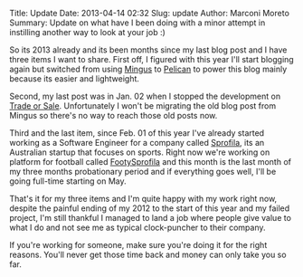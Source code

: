 Title: Update
Date: 2013-04-14 02:32
Slug: update
Author: Marconi Moreto
Summary: Update on what have I been doing with a minor attempt in instilling another way to look at your job :)

So its 2013 already and its been months since my last blog post and I have three items I want to share. First off, I figured with this year I'll start blogging again but switched from using [Mingus](https://github.com/montylounge/django-mingus) to [Pelican](http://blog.getpelican.com/) to power this blog mainly because its easier and lightweight.

Second, my last post was in Jan. 02 when I stopped the development on [Trade or Sale](http://tradeorsale.ph/). Unfortunately I won't be migrating the old blog post from Mingus so there's no way to reach those old posts now. 

Third and the last item, since Feb. 01 of this year I've already started working as a Software Engineer for a company called [Sprofila](http://www.sprofila.com/), its an Australian startup that focuses on sports. Right now we're working on platform for football called [FootySprofila](http://footysprofila.com/) and this month is the last month of my three months probationary period and if everything goes well, I'll be going full-time starting on May.

That's it for my three items and I'm quite happy with my work right now, despite the painful ending of my 2012 to the start of this year and my failed project, I'm still thankful I managed to land a job where people  give value to what I do and not see me as typical clock-puncher to their company.

If you're working for someone, make sure you're doing it for the right reasons. You'll never get those time back and money can only take you so far.